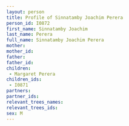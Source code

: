 ```yaml
---
layout: person
title: Profile of Sinnatamby Joachim Perera
person_id: I0872
first_name: Sinnatamby Joachim
last_name: Perera
full_name: Sinnatamby Joachim Perera
mother: 
mother_id: 
father: 
father_id: 
children:
 - Margaret Perera
children_ids:
 - I0871
partners:
partner_ids:
relevant_trees_names:
relevant_trees_ids:
sex: M
---
```


